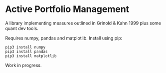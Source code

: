 # Active Portfolio Management

A library implementing measures outlined in Grinold & Kahn 1999 plus some quant dev tools.

Requires numpy, pandas and matplotlib. Install using pip:
```
pip3 install numpy
pip3 install pandas
pip3 install matplotlib
```

Work in progress.
